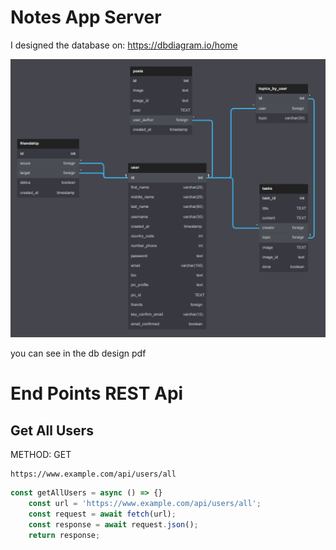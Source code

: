 # Notes App Server

I designed the database on: https://dbdiagram.io/home

<img src='./notes_db_design.png'>

you can see in the db design pdf

# End Points REST Api


## Get All Users

METHOD: GET
~~~
https://www.example.com/api/users/all 
~~~

``` js
const getAllUsers = async () => {} 
    const url = 'https://www.example.com/api/users/all';
    const request = await fetch(url);
    const response = await request.json();
    return response;
```